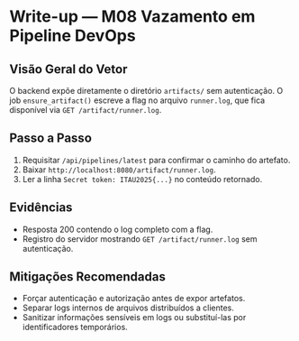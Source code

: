 # Write-up — M08 Vazamento em Pipeline DevOps

## Visão Geral do Vetor
O backend expõe diretamente o diretório `artifacts/` sem autenticação. O job `ensure_artifact()` escreve a flag no arquivo `runner.log`, que fica disponível via `GET /artifact/runner.log`.

## Passo a Passo
1. Requisitar `/api/pipelines/latest` para confirmar o caminho do artefato.
2. Baixar `http://localhost:8080/artifact/runner.log`.
3. Ler a linha `Secret token: ITAU2025{...}` no conteúdo retornado.

## Evidências
- Resposta 200 contendo o log completo com a flag.
- Registro do servidor mostrando `GET /artifact/runner.log` sem autenticação.

## Mitigações Recomendadas
- Forçar autenticação e autorização antes de expor artefatos.
- Separar logs internos de arquivos distribuídos a clientes.
- Sanitizar informações sensíveis em logs ou substituí-las por identificadores temporários.
